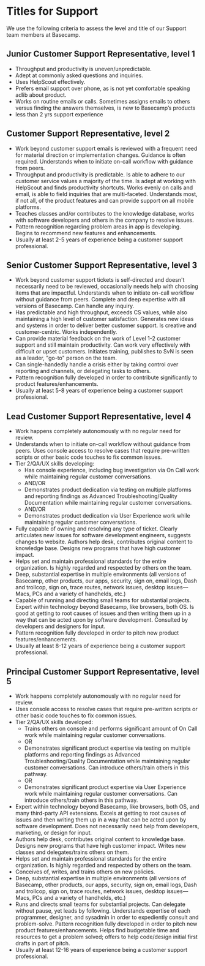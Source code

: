 # Titles for Support

We use the following criteria to assess the level and title of our Support team members at Basecamp. 

## Junior Customer Support Representative, level 1

* Throughput and productivity is uneven/unpredictable. 
* Adept at commonly asked questions and inquiries. 
* Uses HelpScout effectively.
* Prefers email support over phone, as is not yet comfortable speaking adlib about product.
* Works on routine emails or calls. Sometimes assigns emails to others versus finding the answers themselves, is new to Basecamp’s products
* less than 2 yrs support experience

## Customer Support Representative, level 2

* Work beyond customer support emails is reviewed with a frequent need for material direction or implementation changes. Guidance is often required. Understands when to initiate on-call workflow with guidance from peers.
* Throughput and productivity is predictable. Is able to adhere to our customer service values a majority of the time. Is adept at working with HelpScout and finds productivity shortcuts. Works evenly on calls and email, is able to field inquiries that are multi-faceted. Understands most, if not all, of the product features and can provide support on all mobile platforms.
* Teaches classes and/or contributes to the knowledge database, works with software developers and others in the company to resolve issues.
* Pattern recognition regarding problem areas in app is developing. Begins to recommend new features and enhancements.
* Usually at least 2-5 years of experience being a customer support professional.

## Senior Customer Support Representative, level 3

* Work beyond customer support tickets is self-directed and doesn't necessarily need to be reviewed, occasionally needs help with choosing items that are impactful.  Understands when to initiate on-call workflow without guidance from peers. Complete and deep expertise with all versions of Basecamp. Can handle any inquiry.
* Has predictable and high throughput, exceeds CS values, while also maintaining a high level of customer satisfaction. Generates new ideas and systems in order to deliver better customer support. Is creative and customer-centric. Works independently.
* Can provide material feedback on the work of Level 1-2 customer support and still maintain productivity. Can work very effectively with difficult or upset customers. Initiates training, publishes to SvN is seen as a leader, "go-to" person on the team.
* Can single-handedly handle a crisis either by taking control over reporting and channels, or delegating tasks to others.
* Pattern recognition fully developed in order to contribute significantly to product features/enhancements.
* Usually at least 5-8 years of experience being a customer support professional.

## Lead Customer Support Representative, level 4

* Work happens completely autonomously with no regular need for review. 
* Understands when to initiate on-call workflow without guidance from peers. Uses console access to resolve cases that require pre-written scripts or other basic code touches to fix common issues.
* Tier 2/QA/UX skills developing:
    * Has console experience, including bug investigation via On Call work while maintaining regular customer conversations.
    * AND/OR 
    * Demonstrates product dedication via testing on multiple platforms and reporting findings as Advanced Troubleshooting/Quality Documentation while maintaining regular customer conversations.
    * AND/OR
    * Demonstrates product dedication via User Experience work while maintaining regular customer conversations.
* Fully capable of owning and resolving any type of ticket. Clearly articulates new issues for software development engineers, suggests changes to website. Authors help desk, contributes original content to knowledge base. Designs new programs that have high customer impact.
* Helps set and maintain professional standards for the entire organization. Is highly regarded and respected by others on the team.
* Deep, substantial expertise in multiple environments (all versions of Basecamp, other products, our apps, security, sign on, email logs, Dash and trollcop, sign on, trace routes, network issues, desktop issues—Macs, PCs and a variety of handhelds, etc.)
* Capable of running and directing small teams for substantial projects. Expert within technology beyond Basecamp, like browsers, both OS. Is good at getting to root causes of issues and then writing them up in a way that can be acted upon by software development. Consulted by developers and designers for input.
* Pattern recognition fully developed in order to pitch new product features/enhancements.
* Usually at least 8-12 years of experience being a customer support professional.

## Principal Customer Support Representative, level 5

* Work happens completely autonomously with no regular need for review. 
* Uses console access to resolve cases that require pre-written scripts or other basic code touches to fix common issues.
* Tier 2/QA/UX skills developed:
    * Trains others on console and performs significant amount of On Call work while maintaining regular customer conversations. 
    * OR 
    * Demonstrates significant product expertise via testing on multiple platforms and reporting findings as Advanced Troubleshooting/Quality Documentation while maintaining regular customer conversations. Can introduce others/train others in this pathway.
    * OR
    * Demonstrates significant product expertise via User Experience work while maintaining regular customer conversations. Can introduce others/train others in this pathway.
* Expert within technology beyond Basecamp, like browsers, both OS, and many third-party API extensions. Excels at getting to root causes of issues and then writing them up in a way that can be acted upon by software development. Does not necessarily need help from developers, marketing, or design for input.
* Authors help desk, contributes original content to knowledge base. Designs new programs that have high customer impact. Writes new classes and delegates/trains others on them.
* Helps set and maintain professional standards for the entire organization. Is highly regarded and respected by others on the team.
* Conceives of, writes, and trains others on new policies.
* Deep, substantial expertise in multiple environments (all versions of Basecamp, other products, our apps, security, sign on, email logs, Dash and trollcop, sign on, trace routes, network issues, desktop issues—Macs, PCs and a variety of handhelds, etc.)
* Runs and directs small teams for substantial projects. Can delegate without pause, yet leads by following. Understands expertise of each programmer, designer, and sysadmin in order to expediently consult and problem-solve. Pattern recognition fully developed in order to pitch new product features/enhancements. Helps find budgetable time and resources to get a problem solved; offers to help code/design initial first drafts in part of pitch.
* Usually at least 12-16 years of experience being a customer support professional.
